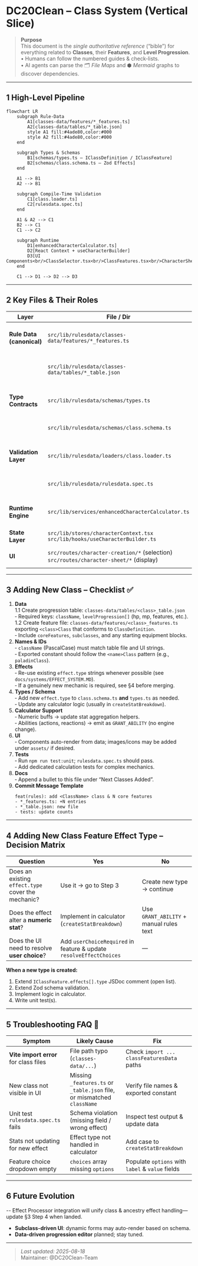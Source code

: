 # DC20Clean – Class System (Vertical Slice)

> **Purpose**  
> This document is the _single authoritative reference_ (“bible”) for everything related to **Classes**, their **Features**, and **Level Progression**.  
> • Humans can follow the numbered guides & check-lists.  
> • AI agents can parse the 🗂 _File Maps_ and ⬢ _Mermaid_ graphs to discover dependencies.

---

## 1 High-Level Pipeline

```mermaid
flowchart LR
    subgraph Rule-Data
        A1[classes-data/features/*_features.ts]
        A2[classes-data/tables/*_table.json]
        style A1 fill:#4ade80,color:#000
        style A2 fill:#4ade80,color:#000
    end

    subgraph Types & Schemas
        B1[schemas/types.ts – IClassDefinition / IClassFeature]
        B2[schemas/class.schema.ts – Zod Effects]
    end

    A1 --> B1
    A2 --> B1

    subgraph Compile-Time Validation
        C1[class.loader.ts]
        C2[rulesdata.spec.ts]
    end

    A1 & A2 --> C1
    B2 --> C1
    C1 --> C2

    subgraph Runtime
        D1[enhancedCharacterCalculator.ts]
        D2[React Context + useCharacterBuilder]
        D3[UI Components<br/>ClassSelector.tsx<br/>ClassFeatures.tsx<br/>CharacterSheetProvider.tsx]
    end

    C1 --> D1 --> D2 --> D3
```

---

## 2 Key Files & Their Roles

| Layer                     | File / Dir                                                                                | Responsibility                                                           |
| ------------------------- | ----------------------------------------------------------------------------------------- | ------------------------------------------------------------------------ |
| **Rule Data (canonical)** | `src/lib/rulesdata/classes-data/features/*_features.ts`                                   | Declarative definition of each class’s core & subclass features          |
|                           | `src/lib/rulesdata/classes-data/tables/*_table.json`                                      | Level-by-level progression tables (HP, MP, features gained, etc.)        |
| **Type Contracts**        | `src/lib/rulesdata/schemas/types.ts`                                                      | TS interfaces `IClassDefinition`, `IClassFeature`, `IClassFeatureChoice` |
|                           | `src/lib/rulesdata/schemas/class.schema.ts`                                               | Zod schema used for validation & effect typing                           |
| **Validation Layer**      | `src/lib/rulesdata/loaders/class.loader.ts`                                               | Loads progression tables and features, validates against schema          |
|                           | `src/lib/rulesdata/rulesdata.spec.ts`                                                     | Unit test that asserts every class passes the schema                     |
| **Runtime Engine**        | `src/lib/services/enhancedCharacterCalculator.ts`                                         | Aggregates class effects, resolves choices, outputs stats                |
| **State Layer**           | `src/lib/stores/characterContext.tsx`<br>`src/lib/hooks/useCharacterBuilder.ts`           | Provides calculated results to UI                                        |
| **UI**                    | `src/routes/character-creation/*` (selection)<br>`src/routes/character-sheet/*` (display) | Import `classesData` / `classFeaturesData` directly                      |

---

## 3 Adding **New Class** – Checklist ✅

1. **Data**  
   1.1 Create progression table: `classes-data/tables/<class>_table.json`  
   ‑ Required keys: `className`, `levelProgression[]` (hp, mp, features, etc.).  
   1.2 Create feature file: `classes-data/features/<class>_features.ts` exporting `<class>Class` that conforms to `ClassDefinition`.  
   ‑ Include `coreFeatures`, `subclasses`, and any starting equipment blocks.
2. **Names & IDs**  
   ‑ `className` (PascalCase) must match table file and UI strings.  
   ‑ Exported constant should follow the `<name>Class` pattern (e.g., `paladinClass`).
3. **Effects**  
   ‑ Re-use existing `effect.type` strings whenever possible (see `docs/systems/EFFECT_SYSTEM.MD`).  
   ‑ If a genuinely new mechanic is required, see §4 before merging.
4. **Types / Schema**  
   ‑ Add new `effect.type` to `class.schema.ts` **and** `types.ts` as needed.  
   ‑ Update any calculator logic (usually in `createStatBreakdown`).
5. **Calculator Support**  
   ‑ Numeric buffs → update stat aggregation helpers.  
   ‑ Abilities (actions, reactions) → emit as `GRANT_ABILITY` (no engine change).
6. **UI**  
   ‑ Components auto-render from data; images/icons may be added under `assets/` if desired.
7. **Tests**  
   ‑ Run `npm run test:unit`; `rulesdata.spec.ts` should pass.  
   ‑ Add dedicated calculation tests for complex mechanics.
8. **Docs**  
   ‑ Append a bullet to this file under “Next Classes Added”.
9. **Commit Message Template**
   ```
   feat(rules): add <ClassName> class & N core features
   - *_features.ts: +N entries
   - *_table.json: new file
   - tests: update counts
   ```

---

## 4 Adding **New Class Feature Effect Type** – Decision Matrix

| Question                                           | Yes                                                                 | No                                      |
| -------------------------------------------------- | ------------------------------------------------------------------- | --------------------------------------- |
| Does an existing `effect.type` cover the mechanic? | Use it → go to Step 3                                               | Create new type → continue              |
| Does the effect alter a **numeric stat**?          | Implement in calculator (`createStatBreakdown`)                     | Use `GRANT_ABILITY` + manual rules text |
| Does the UI need to resolve **user choice**?       | Add `userChoiceRequired` in feature & update `resolveEffectChoices` | —                                       |

**When a new type is created:**

1. Extend `IClassFeature.effects[].type` JSDoc comment (open list).
2. Extend Zod schema validation.
3. Implement logic in calculator.
4. Write unit test(s).

---

## 5 Troubleshooting FAQ 🤖

| Symptom                               | Likely Cause                                                            | Fix                                              |
| ------------------------------------- | ----------------------------------------------------------------------- | ------------------------------------------------ |
| **Vite import error** for class files | File path typo (`classes-data/...`)                                     | Check `import ... classFeaturesData` paths       |
| New class not visible in UI           | Missing `_features.ts` or `_table.json` file, or mismatched `className` | Verify file names & exported constant            |
| Unit test `rulesdata.spec.ts` fails   | Schema violation (missing field / wrong effect)                         | Inspect test output & update data                |
| Stats not updating for new effect     | Effect type not handled in calculator                                   | Add case to `createStatBreakdown`                |
| Feature choice dropdown empty         | `choices` array missing `options`                                       | Populate `options` with `label` & `value` fields |

---

## 6 Future Evolution

-- Effect Processor integration will unify class & ancestry effect handling—update §3 Step 4 when landed.

- **Subclass-driven UI**: dynamic forms may auto-render based on schema.
- **Data-driven progression editor** planned; stay tuned.

---

> _Last updated: 2025-08-18_  
> Maintainer: @DC20Clean-Team
